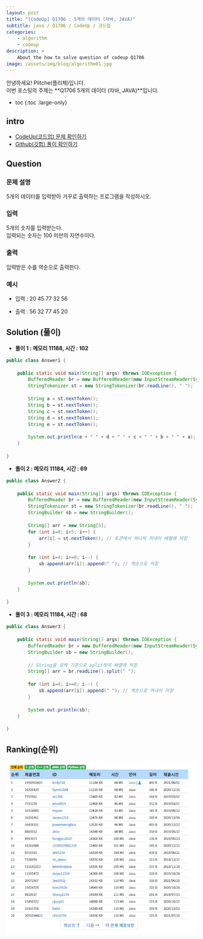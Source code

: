 ```yaml
---
layout: post
title: "[CodeUp] Q1706 : 5개의 데이터 (자바, JAVA)"
subtitle: java / Q1706 / CodeUp / 코드업
categories:
    - algorithm
    - codeup
description: >
    About the how to solve question of codeup Q1706
image: /assets/img/blog/algorithm01.jpg
---
```


안녕하세요! Plitche(플리체)입니다.  
이번 포스팅의 주제는 **Q1706 5개의 데이터 (자바, JAVA)**입니다.

* toc
{:toc .large-only}

## intro
* [CodeUp(코드업) 문제 확인하기](https://codeup.kr/problem.php?id=1706)  
* [Github(깃헙) 풀이 확인하기](https://github.com/plitche/CodeUp_Solution/tree/master/Q1701~Q1800/Q1706)  

## Question
### 문제 설명
5개의 데이터를 입력받아 거꾸로 출력하는 프로그램을 작성하시오.

### 입력
5개의 숫자를 입력받는다.  
입력되는 숫자는 100 미만의 자연수이다.  

### 출력
입력받은 수를 역순으로 출력한다.  
  
### 예시
* 입력 : 20 45 77 32 56  
  
* 출력 : 56 32 77 45 20    

## Solution (풀이)
* **풀이 1 : 메모리 11188, 시간 : 102**  

```java
public class Answer1 {
	
	public static void main(String[] args) throws IOException {
        BufferedReader br = new BufferedReader(new InputStreamReader(System.in));
        StringTokenizer st = new StringTokenizer(br.readLine(), " ");

        String a = st.nextToken();
        String b = st.nextToken();
        String c = st.nextToken();
        String d = st.nextToken();
        String e = st.nextToken();
        
        System.out.println(e + " " + d + " " + c + " " + b + " " + a);
    }
    	 
}
```  
  
* **풀이 2 : 메모리 11184, 시간 : 69**  

```java
public class Answer2 {
	
	public static void main(String[] args) throws IOException {
        BufferedReader br = new BufferedReader(new InputStreamReader(System.in));
        StringTokenizer st = new StringTokenizer(br.readLine(), " ");
        StringBuilder sb = new StringBuilder();
        
        String[] arr = new String[5];
        for (int i=0; i<5; i++) {
        	arr[i] = st.nextToken(); // 토큰에서 하나씩 꺼내어 배열에 저장
        }

        for (int i=4; i>=0; i--) {
        	sb.append(arr[i]).append(" "); // 역순으로 저장 
        }
        
        System.out.println(sb);
    }
    	 
}
```  
  
* **풀이 3 : 메모리 11184, 시간 : 68**  

```java
public class Answer3 {
	
	public static void main(String[] args) throws IOException {
        BufferedReader br = new BufferedReader(new InputStreamReader(System.in));
        StringBuilder sb = new StringBuilder();
        
        // String을 공백 기준으로 split하여 배열에 저장
        String[] arr = br.readLine().split(" ");

        for (int i=4; i>=0; i--) {
        	sb.append(arr[i]).append(" "); // 역순으로 꺼내어 저장
        }
        
        System.out.println(sb);
    }
    	 
}
```  
  
## Ranking(순위)
![](/assets/post/codeup/Q1700~Q1799/20211207_01/03.JPG)  